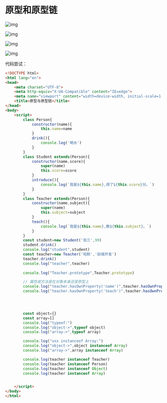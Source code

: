 # 原型和原型链



![img](https://cdn.nlark.com/yuque/0/2022/png/33579416/1668215785683-797d9ddb-0dd1-4810-bbfa-d2350947ba45.png)

![img](https://cdn.nlark.com/yuque/0/2022/png/33579416/1668216877169-7234b01f-f429-4dc9-bb24-d4e4fb22a45c.png)





![img](https://cdn.nlark.com/yuque/0/2022/png/33579416/1668215761295-2a86b406-e276-433a-8a23-ffd8c4dc4882.png)





![img](https://cdn.nlark.com/yuque/0/2022/png/33579416/1668215895485-b7ea9f65-a29f-4386-bc5d-15395d8a7f12.png)

















代码尝试：

```html
<!DOCTYPE html>
<html lang="en">
<head>
    <meta charset="UTF-8">
    <meta http-equiv="X-UA-Compatible" content="IE=edge">
    <meta name="viewport" content="width=device-width, initial-scale=1.0">
    <title>原型与原型链</title>
</head>
<body>
    <script>
        class Person{
            constructor(name){
                this.name=name
            }
            drink(){
                console.log('喝水')
            }
        }
        class Student extends(Person){
            constructor(name,score){
                super(name)
                this.score=score
            }
            introduce(){
                console.log(`我是${this.name},得了${this.score}分。`)
            }
        }
        class Teacher extends(Person){
            constructor(name,subject){
                super(name)
                this.subject=subject
            }
            teach(){
                console.log(`我是${this.name},教${this.subject}。`)
            }
        }
        const student=new Student('张三',99)
        student.drink()
        console.log("student",student)
        const teacher=new Teacher('哈默','前端开发')
        teacher.drink()
        console.log("teacher",teacher)
       
        console.log("Teacher.prototype",Teacher.prototype)

        // 属性或方法是在对象本身还是原型上
        console.log("teacher.hasOwnProperty('name')",teacher.hasOwnProperty('name'))
        console.log("teacher.hasOwnProperty('teach')",teacher.hasOwnProperty('teach'))
    



        const object={}
        const array=[]
        console.log("typeof:")
        console.log("object->",typeof object)
        console.log("array->",typeof array)

        console.log("xxx instanceof Array:")
        console.log("object->",object instanceof Array)
        console.log("array->",array instanceof Array)

        console.log(teacher instanceof Teacher)
        console.log(teacher instanceof Person)
        console.log(teacher instanceof Object)
        console.log(teacher instanceof Array)


    </script>
</body>
</html>
```